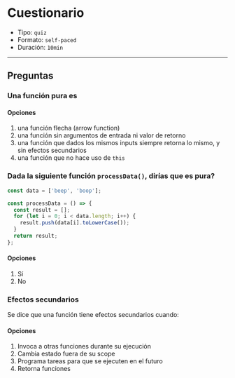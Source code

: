 # Cuestionario

* Tipo: `quiz`
* Formato: `self-paced`
* Duración: `10min`

***

## Preguntas

### Una función pura es

#### Opciones

1. una función flecha (arrow function)
2. una función sin argumentos de entrada ni valor de retorno
3. una función que dados los mismos inputs siempre retorna lo mismo, y sin
   efectos secundarios
4. una función que no hace uso de `this`

<solution style="display:none;">3</solution>

### Dada la siguiente función `processData()`, dirías que es pura?

```js
const data = ['beep', 'boop'];

const processData = () => {
  const result = [];
  for (let i = 0; i < data.length; i++) {
    result.push(data[i].toLowerCase());
  }
  return result;
};
```

#### Opciones

1. Sí
2. No

<solution style="display:none;">2</solution>

### Efectos secundarios

Se dice que una función tiene efectos secundarios cuando:

#### Opciones

1. Invoca a otras funciones durante su ejecución
2. Cambia estado fuera de su scope
3. Programa tareas para que se ejecuten en el futuro
4. Retorna funciones

<solution style="display:none;">2</solution>

